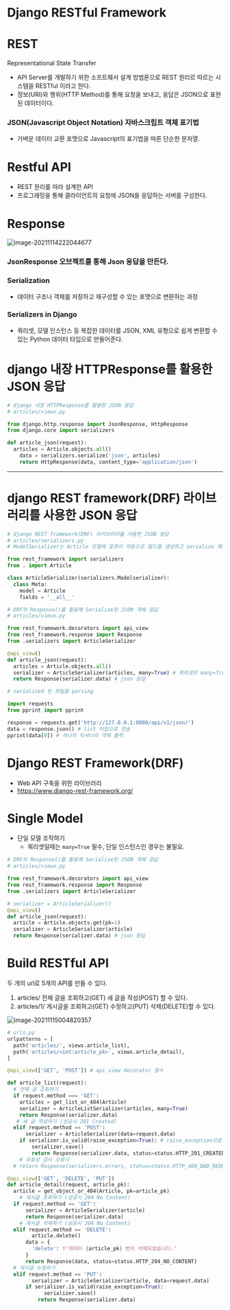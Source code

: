 # Django RESTful Framework

# REST

Representational State Transfer

- API Server를 개발하기 위한 소프트웨서 설계 방법론으로 REST 원리르 따르는 시스템을 RESTful 이라고 한다.
- 정보(URI)와 행위(HTTP Method)를 통해 요청을 보내고, 응답은 JSON으로 표현된 데이터이다.

### JSON(Javascript Object Notation) 자바스크립트 객체 표기법

- 가벼운 데이터 교환 포맷으로 Javascript의 표기법을 따른 단순한 문자열.

# Restful API

- REST 원리를 따라 설계한 API
- 프로그래밍을 통해 클라이언트의 요청에 JSON을 응답하는 서버를 구성한다.

# Response

![image-20211114222044677](/Users/euijinpang/Desktop/DRF.assets/2.png)

### JsonResponse 오브젝트를 통해 Json 응답을 만든다.

### Serialization

- 데이터 구조나 객체를 저장하고 재구성할 수 있는 포맷으로 변환하는 과정

### Serializers in Django

- 쿼리셋, 모델 인스턴스 등 복잡한 데이터를 JSON, XML 유형으로 쉽게 변환할 수 있는 Python 데이터 타입으로 만들어준다.

# django 내장 HTTPResponse를 활용한 JSON 응답

```python
# django 내장 HTTPResponse를 활용한 JSON 응답
# articles/views.py

from django.http.response import JsonResponse, HttpResponse
from django.core import serializers

def article_json(request):
  articles = Article.objects.all()
	data = serializers.serialize('json', articles)
	return HttpResponse(data, content_type='application/json')
```

---

# django REST framework(DRF) 라이브러리를 사용한 JSON 응답

```python
# django REST framework(DRF) 라이브러리를 사용한 JSON 응답
# articles/serializers.py
# ModelSerializer는 Article 모델에 맞추어 자동으로 필드를 생성하고 serialize 해준다.

from rest_framework import serializers
from . import Article

class ArticleSerializer(serializers.Modelserializer):
  class Meta:
    model = Article
    fields = '__all__'
```

```python
# DRF의 Response()를 활용해 Serialize된 JSON 객체 응답
# articles/views.py

from rest_framework.decorators import api_view
from rest_framework.response import Response
from .serializers import ArticleSerializer

@api_view()
def article_json(request):
  articles = Article.objects.all()
  serializer = ArticleSerializer(articles, many=True) # 쿼리셋은 many=True 필수
  return Response(serializer.data) # json 응답
```

```python
# serialized 된 파일을 parsing

import requests
from pprint import pprint

response = requests.get('http://127.0.0.1:8000/api/v1/json/')
data = response.json() # list 타입으로 전송
pprint(data[0]) # 하나의 딕셔너리 객체 출력
```

# Django REST Framework(DRF)

- Web API 구축을 위한 라이브러리
- https://www.django-rest-framework.org/

# Single Model

- 단일 모델 조작하기
  - 쿼리셋일때는 `many=True` 필수, 단일 인스턴스인 경우는 불필요.

```python
# DRF의 Response()를 활용해 Serialize된 JSON 객체 응답
# articles/views.py

from rest_framework.decorators import api_view
from rest_framework.response import Response
from .serializers import ArticleSerializer

# serializer = ArticleSerializer()
@api_view()
def article_json(request):
  article = Article.objects.get(pk=1)
  serializer = ArticleSerializer(article)
  return Response(serializer.data) # json 응답
```



# Build RESTful API

두 개의 url로 5개의 API를 만들 수 있다.

1. articles/    전체 글을 조회하고(GET) 새 글을 작성(POST) 할 수 있다.
2. articles/1/  게시글을 조회하고(GET) 수정하고(PUT) 삭제(DELETE)할 수 있다.

![image-20211115004820357](/Users/euijinpang/Desktop/DRF.assets/image-20211115004820357.png)

```python
# urls.py
urlpatterns = [
  path('articles/', views.article_list),
  path('articles/<int:article_pk>', views.article_detail),
]
```

```python
@api_view(['GET', 'POST']) # api_view decorator 필수

def article_list(request):
  # 전체 글 조회하기
  if request.method === 'GET':
    articles = get_list_or_404(Article)
    serializer = ArticleListSerializer(articles, many=True)
    return Response(serializer.data)
   # 새 글 작성하기 (성공시 201 Created)
  elif request.method == 'POST':
      serializer = ArticleSerializer(data=request.data) 
    if serializer.is_valid(raise_exception=True): # raise_exception으로 400 자동 반환
        serializer.save()
        return Response(serializer.data, status=status.HTTP_201_CREATED)
    # 유효성 검사 오류시
  # return Response(serializers.errors, status=status.HTTP_400_BAD_REQUEST)
```

```python
@api_view(['GET', 'DELETE', 'PUT'])
def article_detail(request, article_pk):
  article = get_object_or_404(Article, pk=article_pk)
	# 게시글 조회하기 (성공시 204 No Content)
  if request.method == 'GET':
      serializer = ArticleSerializer(article)
      return Response(serializer.data)
	# 게시글 삭제하기 (성공시 204 No Content)
  elif request.method == 'DELETE':
    	article.delete()
      data = {
        'delete': f'데이터 {article_pk} 번이 삭제되었습니다.'
      }
      return Response(data, status=status.HTTP_204_NO_CONTENT)
  # 게시글 수정하기
  elif request.method == 'PUT':
    	serializer = ArticleSerializer(article, data=request.data)
      if serializer.is_valid(raise_exception=True):
        	serializer.save()
          return Response(serializer.data)
```